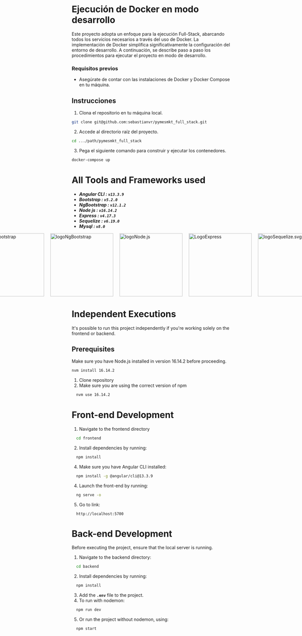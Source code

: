 # **Ejecución de Docker en modo desarrollo**

Este proyecto adopta un enfoque para la ejecución Full-Stack, abarcando todos los servicios necesarios a través del uso de Docker. La implementación de Docker simplifica significativamente la configuración del entorno de desarrollo. A continuación, se describe paso a paso los procedimientos para ejecutar el proyecto en modo de desarrollo.

### Requisitos previos

- Asegúrate de contar con las instalaciones de Docker y Docker Compose en tu máquina.

## **Instrucciones**

1. Clona el repositorio en tu máquina local.

```bash
git clone git@github.com:sebastianvr/pymesmkt_full_stack.git
```

2. Accede al directorio raíz del proyecto.

```bash
cd .../path/pymesmkt_full_stack
```

3. Pega el siguiente comando para construir y ejecutar los contenedores.

```bash
docker-compose up
```

# **All Tools and Frameworks used**

- ***Angular CLI : `v13.3.9`***
- ***Bootstrap : `v5.2.0`***
- ***NgBootstrap : `v12.1.2`***
- ***Node js : `v16.14.2`***
- ***Express : `v4.17.3`***
- ***Sequelize : `v6.19.0`***
- ***Mysql : `v8.0`***

<div style="display: flex; justify-content: center; align-items: center;">
  <a href="https://v13.angular.io/docs" style="width: 200px; margin: 0 10px;">
    <img src="https://angular.io/assets/images/logos/angular/angular.svg" alt="LogoAngular" width="200">
  </a>
  
  <a href="https://getbootstrap.com/docs/5.2/getting-started/introduction/" style="width: 200px; margin: 0 10px;">
    <img src="https://getbootstrap.com/docs/5.3/assets/brand/bootstrap-logo-shadow.png" alt="logoBootstrap" width="200">
  </a>
  
  <a href="https://ng-bootstrap.github.io/releases/12.x/#/home" style="width: 200px; margin: 0 10px;">
    <img src="https://ng-bootstrap.github.io/img/logo-stack.svg" alt="logoNgBootstrap" width="200">
  </a>

  <a href="https://nodejs.org/docs/latest-v16.x/api/index.html" style="width: 200px; margin: 0 10px;">
    <img src="https://nodejs.org/static/images/logo.svg" alt="logoNode.js" width="200">
  </a>

  <a href="https://expressjs.com/" style="width: 200px; margin: 0 10px;">
    <img src="https://encrypted-tbn0.gstatic.com/images?q=tbn:ANd9GcQ2wAu6kbXwYKlPPMZd2IseY6dUkKpNbU0fg4smLTw8EHYgc1IJHH3S-cdqJUB66jW8jg&usqp=CAU" alt="LogoExpress" width="200">
  </a>
  
  <a href="https://sequelize.org/docs/v6/" style="width: 200px; margin: 0 10px;">
    <img src="https://sequelize.org/img/logo.svg" alt="logoSequelize.svg" width="200">
  </a>
  
  <a href="https://nodejs.org/" style="width: 200px; margin: 0 10px;">
    <img src="https://d1.awsstatic.com/asset-repository/products/amazon-rds/1024px-MySQL.ff87215b43fd7292af172e2a5d9b844217262571.png" alt="logoMySql.svg" width="200">
  </a>
</div>

# **Independent Executions**

It's possible to run this project independently if you're working solely on the frontend or backend.

## **Prerequisites**

Make sure you have Node.js installed in version 16.14.2 before proceeding.

```bash
nvm install 16.14.2
```

1. Clone repository
2. Make sure you are using the correct version of npm

```bash
  nvm use 16.14.2
```

# **Front-end Development**

1. Navigate to the frontend directory

  ```bash
    cd frontend
  ```

2. Install dependencies by running:
  
  ```bash
    npm install
  ```

  4. Make sure you have Angular CLI installed:

  ```bash
    npm install -g @angular/cli@13.3.9
  ```

  4. Launch the front-end by running:

  ```bash
    ng serve -o
  ```
  
  5. Go to link:

  ```url
    http://localhost:5700
  ```

# **Back-end Development**

Before executing the project, ensure that the local server is running.

 1. Navigate to the backend directory:

```bash
  cd backend
```

 2. Install dependencies by running:
  
  ```bash
    npm install
  ```

  3. Add the **`.env`** file to the project.
  4. To run with nodemon:
  
  ```bash
    npm run dev
  ```

5. Or run the project without nodemon, using:

  ```bash
    npm start
  ```
